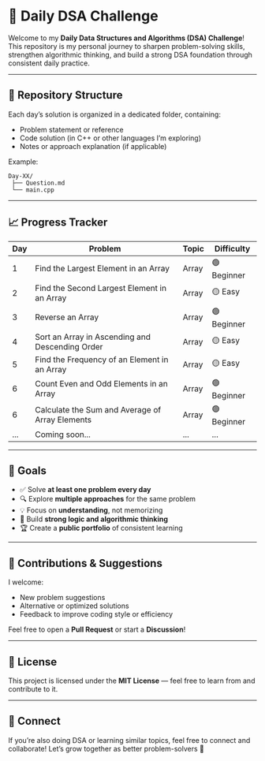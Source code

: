 # 🚀 Daily DSA Challenge

Welcome to my **Daily Data Structures and Algorithms (DSA) Challenge**!
This repository is my personal journey to sharpen problem-solving skills, strengthen algorithmic thinking, and build a strong DSA foundation through consistent daily practice.

---

## 📂 Repository Structure

Each day’s solution is organized in a dedicated folder, containing:

* Problem statement or reference
* Code solution (in C++ or other languages I’m exploring)
* Notes or approach explanation (if applicable)

Example:

```
Day-XX/
 ├── Question.md
 └── main.cpp
```

---

## 📈 Progress Tracker

| Day | Problem                                         | Topic  | Difficulty      |
| --- | ----------------------------------------------- | ------ | --------------- |
| 1   | Find the Largest Element in an Array            | Array  | 🟢 Beginner     |
| 2   | Find the Second Largest Element in an Array     | Array  | 🟡 Easy         |
| 3   | Reverse an Array                                | Array  | 🟢 Beginner     |
| 4   | Sort an Array in Ascending and Descending Order | Array  | 🟡 Easy         |
| 5   | Find the Frequency of an Element in an Array    | Array  | 🟡 Easy         |
| 6   | Count Even and Odd Elements in an Array         | Array  | 🟢 Beginner     |
| 6   | Calculate the Sum and Average of Array Elements | Array  | 🟢 Beginner     |
| ... | Coming soon...                                  | ...    | ...             |

---

## 🎯 Goals

* ✅ Solve **at least one problem every day**
* 🔍 Explore **multiple approaches** for the same problem
* 💡 Focus on **understanding**, not memorizing
* 🧠 Build **strong logic and algorithmic thinking**
* 🏆 Create a **public portfolio** of consistent learning

---

## 💬 Contributions & Suggestions

I welcome:

* New problem suggestions
* Alternative or optimized solutions
* Feedback to improve coding style or efficiency

Feel free to open a **Pull Request** or start a **Discussion**!

---

## 📜 License

This project is licensed under the **MIT License** — feel free to learn from and contribute to it.

---

## 🧭 Connect

If you’re also doing DSA or learning similar topics, feel free to connect and collaborate!
Let’s grow together as better problem-solvers 💪


<!-- 🟢🟡 -->